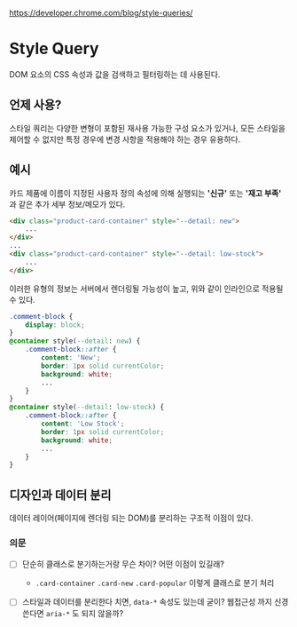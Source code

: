 https://developer.chrome.com/blog/style-queries/

# Style Query
DOM 요소의 CSS 속성과 값을 검색하고 필터링하는 데 사용된다.  

## 언제 사용?
스타일 쿼리는 다양한 변형이 포함된 재사용 가능한 구성 요소가 있거나, 모든 스타일을 제어할 수 없지만 특정 경우에 변경 사항을 적용해야 하는 경우 유용하다.  

## 예시
카드 제품에 이름이 지정된 사용자 정의 속성에 의해 실행되는 **'신규'** 또는 **'재고 부족'** 과 같은 추가 세부 정보/메모가 있다.  
```html
<div class="product-card-container" style="--detail: new"> 
	... 
</div>
...
<div class="product-card-container" style="--detail: low-stock"> 
	... 
</div>
```
이러한 유형의 정보는 서버에서 렌더링될 가능성이 높고, 위와 같이 인라인으로 적용될 수 있다.

```css
.comment-block {
	display: block;
}
@container style(--detail: new) {
	.comment-block::after {    
		content: 'New';   
		border: 1px solid currentColor;    
		background: white;    
		...  
	}
}
@container style(--detail: low-stock) {  
	.comment-block::after {    
		content: 'Low Stock';   
		border: 1px solid currentColor;    
		background: white;    
		...  
	}
}
```


## 디자인과 데이터 분리
데이터 레이어(페이지에 렌더링 되는 DOM)를 분리하는 구조적 이점이 있다.  





### 의문
- [ ] 단순히 클래스로 분기하는거랑 무슨 차이? 어떤 이점이 있길래?
	- `.card-container` `.card-new` `.card-popular` 이렇게 클래스로 분기 처리
- [ ] 스타일과 데이터를 분리한다 치면, `data-*` 속성도 있는데 굳이? 웹접근성 까지 신경쓴다면 `aria-*` 도 되지 않을까?


